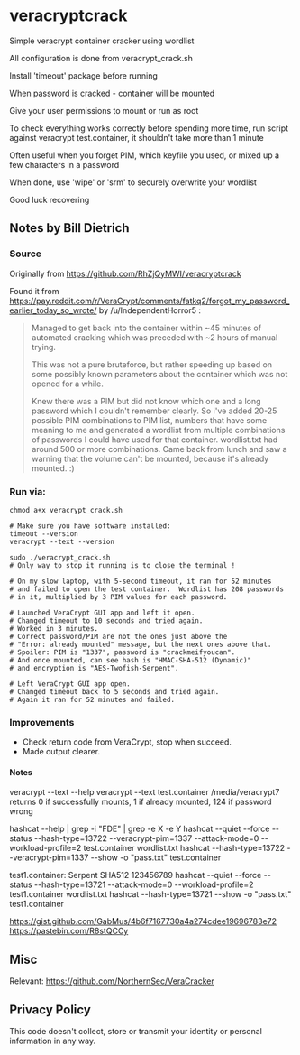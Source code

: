 # veracryptcrack

Simple veracrypt container cracker using wordlist

All configuration is done from veracrypt_crack.sh

Install 'timeout' package before running

When password is cracked - container will be mounted

Give your user permissions to mount or run as root

To check everything works correctly before spending more time, run script against veracrypt test.container, it shouldn't take more than 1 minute

Often useful when you forget PIM, which keyfile you used, or mixed up a few characters in a password

When done, use 'wipe' or 'srm' to securely overwrite your wordlist

Good luck recovering


## Notes by Bill Dietrich

### Source

Originally from https://github.com/RhZjQyMWI/veracryptcrack

Found it from https://pay.reddit.com/r/VeraCrypt/comments/fatkq2/forgot_my_password_earlier_today_so_wrote/ by /u/IndependentHorror5 :

> Managed to get back into the container within ~45 minutes of automated cracking which was preceded with ~2 hours of manual trying.
>
> This was not a pure bruteforce, but rather speeding up based on some possibly known parameters about the container which was not opened for a while.
>
> Knew there was a PIM but did not know which one and a long password which I couldn't remember clearly. So i've added 20-25 possible PIM combinations to PIM list, numbers that have some meaning to me and generated a wordlist from multiple combinations of passwords I could have used for that container. wordlist.txt had around 500 or more combinations. Came back from lunch and saw a warning that the volume can't be mounted, because it's already mounted. :)

### Run via:

```shell
chmod a+x veracrypt_crack.sh

# Make sure you have software installed:
timeout --version
veracrypt --text --version

sudo ./veracrypt_crack.sh
# Only way to stop it running is to close the terminal !

# On my slow laptop, with 5-second timeout, it ran for 52 minutes
# and failed to open the test container.  Wordlist has 208 passwords
# in it, multiplied by 3 PIM values for each password.

# Launched VeraCrypt GUI app and left it open.
# Changed timeout to 10 seconds and tried again.
# Worked in 3 minutes.
# Correct password/PIM are not the ones just above the
# "Error: already mounted" message, but the next ones above that.
# Spoiler: PIM is "1337", password is "crackmeifyoucan".
# And once mounted, can see hash is "HMAC-SHA-512 (Dynamic)"
# and encryption is "AES-Twofish-Serpent".

# Left VeraCrypt GUI app open.
# Changed timeout back to 5 seconds and tried again.
# Again it ran for 52 minutes and failed.
```

### Improvements

* Check return code from VeraCrypt, stop when succeed.
* Made output clearer.


#### Notes

veracrypt --text --help
veracrypt --text test.container /media/veracrypt7
returns 0 if successfully mounts, 1 if already mounted, 124 if password wrong

hashcat --help | grep -i "FDE" | grep -e X -e Y
hashcat --quiet --force --status --hash-type=13722 --veracrypt-pim=1337 --attack-mode=0 --workload-profile=2 test.container wordlist.txt
hashcat --hash-type=13722 --veracrypt-pim=1337 --show -o "pass.txt" test.container

test1.container: Serpent SHA512  123456789
hashcat --quiet --force --status --hash-type=13721 --attack-mode=0 --workload-profile=2 test1.container wordlist.txt
hashcat --hash-type=13721 --show -o "pass.txt" test1.container

https://gist.github.com/GabMus/4b6f7167730a4a274cdee19696783e72
https://pastebin.com/R8stQCCy


## Misc

Relevant: https://github.com/NorthernSec/VeraCracker


## Privacy Policy

This code doesn't collect, store or transmit your identity or personal information in any way.
